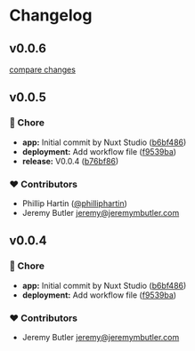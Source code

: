 # Changelog


## v0.0.6

[compare changes](https://github.com/LittleFoxCompany/usemods/compare/v0.0.5...v0.0.6)

## v0.0.5


### 🏡 Chore

- **app:** Initial commit by Nuxt Studio ([b6bf486](https://github.com/LittleFoxCompany/usemods/commit/b6bf486))
- **deployment:** Add workflow file ([f9539ba](https://github.com/LittleFoxCompany/usemods/commit/f9539ba))
- **release:** V0.0.4 ([b76bf86](https://github.com/LittleFoxCompany/usemods/commit/b76bf86))

### ❤️ Contributors

- Phillip Hartin ([@philliphartin](http://github.com/philliphartin))
- Jeremy Butler <jeremy@jeremymbutler.com>

## v0.0.4


### 🏡 Chore

- **app:** Initial commit by Nuxt Studio ([b6bf486](https://github.com/LittleFoxCompany/usemods/commit/b6bf486))
- **deployment:** Add workflow file ([f9539ba](https://github.com/LittleFoxCompany/usemods/commit/f9539ba))

### ❤️ Contributors

- Jeremy Butler <jeremy@jeremymbutler.com>

